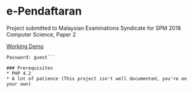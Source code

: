 # e-Pendaftaran
Project submitted to Malaysian Examinations Syndicate for SPM 2018 Computer Science, Paper 2

[Working Demo](https://ependaftaran.000webhostapp.com/)
```Username: Guest
Password: guest```

### Prerequisites
* PHP 4.2
* A lot of patience (This project isn't well documented, you're on your own)